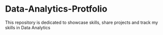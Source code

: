 # Data-Analytics-Protfolio
This repository is dedicated to showcase skills, share projects and track my skills in Data Analytics
